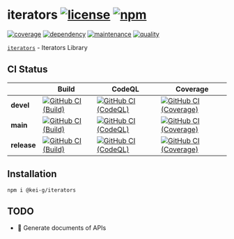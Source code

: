# iterators [![license][license-image]][license-url] [![npm][npm-image]][npm-url]

[![coverage][nyc-cov-image]][github-url] [![dependency][depencency-image]][dependency-url] [![maintenance][maintenance-image]][npmsio-url] [![quality][quality-image]][npmsio-url]

[`iterators`][github-url] - Iterators Library

## CI Status

| | Build | CodeQL | Coverage |
| ---- | ---- | ---- | ---- |
| **devel** | [![GitHub CI (Build)][github-devel-build-image]][github-devel-build-url] | [![GitHub CI (CodeQL)][github-devel-codeql-image]][github-devel-codeql-url] | [![GitHub CI (Coverage)][github-devel-coverage-image]][github-devel-coverage-url] |
| **main** | [![GitHub CI (Build)][github-main-build-image]][github-main-build-url] | [![GitHub CI (CodeQL)][github-main-codeql-image]][github-main-codeql-url] | [![GitHub CI (Coverage)][github-main-coverage-image]][github-main-coverage-url] |
| **release** | [![GitHub CI (Build)][github-release-build-image]][github-release-build-url] | [![GitHub CI (CodeQL)][github-release-codeql-image]][github-release-codeql-url] | [![GitHub CI (Coverage)][github-release-coverage-image]][github-release-coverage-url] |

## Installation

```shell
npm i @kei-g/iterators
```

## TODO

- :memo: Generate documents of APIs

[depencency-image]:https://img.shields.io/librariesio/release/npm/@kei-g/iterators?logo=nodedotjs
[dependency-url]:https://npmjs.com/package/@kei-g/iterators?activeTab=dependencies
[github-devel-build-image]:https://github.com/kei-g/iterators/actions/workflows/build.yml/badge.svg?branch=devel
[github-devel-build-url]:https://github.com/kei-g/iterators/actions/workflows/build.yml?query=branch%3Adevel
[github-devel-codeql-image]:https://github.com/kei-g/iterators/actions/workflows/codeql.yml/badge.svg?branch=devel
[github-devel-codeql-url]:https://github.com/kei-g/iterators/actions/workflows/codeql.yml?query=branch%3Adevel
[github-devel-coverage-image]:https://github.com/kei-g/iterators/actions/workflows/coverage.yml/badge.svg?branch=devel
[github-devel-coverage-url]:https://github.com/kei-g/iterators/actions/workflows/coverage.yml?query=branch%3Adevel
[github-main-build-image]:https://github.com/kei-g/iterators/actions/workflows/build.yml/badge.svg?branch=main
[github-main-build-url]:https://github.com/kei-g/iterators/actions/workflows/build.yml?query=branch%3Amain
[github-main-codeql-image]:https://github.com/kei-g/iterators/actions/workflows/codeql.yml/badge.svg?branch=main
[github-main-codeql-url]:https://github.com/kei-g/iterators/actions/workflows/codeql.yml?query=branch%3Amain
[github-main-coverage-image]:https://github.com/kei-g/iterators/actions/workflows/coverage.yml/badge.svg?branch=main
[github-main-coverage-url]:https://github.com/kei-g/iterators/actions/workflows/coverage.yml?query=branch%3Amain
[github-release-build-image]:https://github.com/kei-g/iterators/actions/workflows/build.yml/badge.svg?branch=release
[github-release-build-url]:https://github.com/kei-g/iterators/actions/workflows/build.yml?query=branch%3Arelease
[github-release-codeql-image]:https://github.com/kei-g/iterators/actions/workflows/codeql.yml/badge.svg?branch=release
[github-release-codeql-url]:https://github.com/kei-g/iterators/actions/workflows/codeql.yml?query=branch%3Arelease
[github-release-coverage-image]:https://github.com/kei-g/iterators/actions/workflows/coverage.yml/badge.svg?branch=release
[github-release-coverage-url]:https://github.com/kei-g/iterators/actions/workflows/coverage.yml?query=branch%3Arelease
[github-url]:https://github.com/kei-g/iterators
[license-image]:https://img.shields.io/github/license/kei-g/iterators
[license-url]:https://opensource.org/licenses/BSD-3-Clause
[maintenance-image]:https://img.shields.io/npms-io/maintenance-score/@kei-g/iterators?logo=npm
[npm-image]:https://img.shields.io/npm/v/@kei-g/iterators?logo=npm
[npm-url]:https://npmjs.com/@kei-g/iterators
[npmsio-url]:https://npms.io/search?q=%40kei-g%2Fiterators
[nyc-cov-image]:https://img.shields.io/nycrc/kei-g/iterators?config=.nycrc.json&label=coverage&logo=mocha
[quality-image]:https://img.shields.io/npms-io/quality-score/@kei-g/iterators?logo=npm
